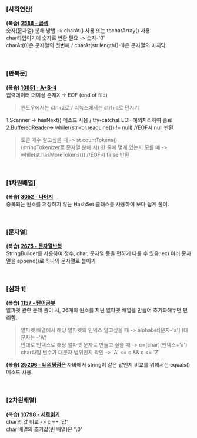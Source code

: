 ### [사칙연산]

**(복습) [2588 - 곱셈](https://www.acmicpc.net/problem/2588)**   
숫자(문자열) 분해 방법 -> charAt() 사용 또는 tocharArray() 사용   
char타입이기에 숫자로 변환 필요 -> 숫자-'0'   
charAt(0)은 문자열의 첫번째 / charAt(str.length()-1)은 문자열의 마지막. 

</br>

### [반복문]
**(복습) [10951 - A+B-4](https://www.acmicpc.net/problem/10951)**   
입력데이터 더이상 존재X -> EOF (end of file)    
>윈도우에서는 ctrl+z로 / 리눅스에서는 ctrl+d로 던지기
  
1.Scanner -> hasNext() 메소드 사용 / try-catch로 EOF 예외처리하여 종료   
2.BufferedReader-> while((str=br.readLine()) != null) //EOF시 null 반환 
>토큰 개수 알고싶을 때 -> st.countTokens()   
>(stringTokenizer로 문자열 분해 시) 한 줄에 몇개 있는지 모를 때 -> while(st.hasMoreTokens()) //EOF시 false 반환   

</br>

### [1차원배열]
**(복습) [3052 - 나머지](https://www.acmicpc.net/problem/3052)**   
중복되는 원소를 저장하지 않는 HashSet 클래스를 사용하여 보다 쉽게 풀이.

</br>

### [문자열]
**(복습) [2675 - 문자열반복](https://www.acmicpc.net/problem/2675)**    
StringBuilder를 사용하여 정수, char, 문자열 등을 편하게 다룰 수 있음. ex) 여러 문자열을 append()로 하나의 문자열로 붙이기

</br>

### [심화 1]
**(복습) [1157 - 단어공부](https://www.acmicpc.net/problem/1157)**   
알파벳 관련 문제 풀이 시, 26개의 원소를 지닌 알파벳 배열을 만들어 초기화해두면 편리함.    
>알파벳 배열에서 해당 알파벳의 인덱스 알고싶을 때 -> alphabet[문자-'a']     (대문자는 -'A')     
 반대로 인덱스로 해당 알파벳 문자로 만들고 싶을 때 -> c=(char)(인덱스+'a')    
>char타입 변수가 대문자 범위인지 확인 -> 'A' <= c && c <= 'Z'
   
**(복습) [25206 - 너의평점은](https://www.acmicpc.net/problem/25206)** 
자바에서 string이 같은 값인지 비교를 위해서는 equals() 메소드 사용.   

</br>

### [2차원배열]
**(복습) [10798 - 세로읽기](https://www.acmicpc.net/problem/107987)**   
char의 값 비교 -> c == '값'    
char 배열의 초기값(빈 배열)은 '\0' 


